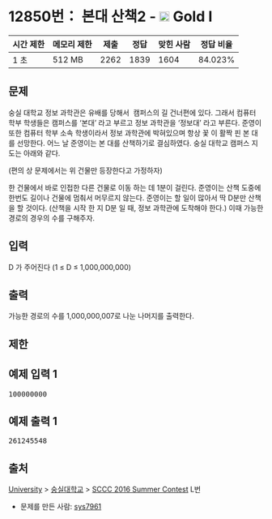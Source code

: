 # 12850번： 본대 산책2 - <img src="https://static.solved.ac/tier_small/15.svg" style="height:20px" /> Gold I



| 시간 제한 | 메모리 제한 | 제출 | 정답 | 맞힌 사람 | 정답 비율 |
| --- | --- | --- | --- | --- | --- |
| 1 초 | 512 MB | 2262 | 1839 | 1604 | 84.023% |
## 문제

숭실 대학교 정보 과학관은 유배를 당해서  캠퍼스의 길 건너편에 있다. 그래서 컴퓨터 학부 학생들은 캠퍼스를 ‘본대’ 라고 부르고 정보 과학관을 ‘정보대’ 라고 부른다. 준영이 또한 컴퓨터 학부 소속 학생이라서 정보 과학관에 박혀있으며 항상 꽃 이 활짝 핀 본 대를 선망한다. 어느 날 준영이는 본 대를 산책하기로 결심하였다. 숭실 대학교 캠퍼스 지도는 아래와 같다.



(편의 상 문제에서는 위 건물만 등장한다고 가정하자)

한 건물에서 바로 인접한 다른 건물로 이동 하는 데 1분이 걸린다. 준영이는 산책 도중에 한번도 길이나 건물에 멈춰서 머무르지 않는다. 준영이는 할 일이 많아서 딱 D분만 산책을 할 것이다. (산책을 시작 한 지 D분 일 때, 정보 과학관에 도착해야 한다.) 이때 가능한 경로의 경우의 수를 구해주자.

## 입력

D 가 주어진다 (1 ≤ D ≤ 1,000,000,000) 

## 출력

가능한 경로의 수를 1,000,000,007로 나눈 나머지를 출력한다.

## 제한

## 예제 입력 1

<pre>100000000
</pre>
## 예제 출력 1

<pre>261245548
</pre>
## 출처

[University](/category/5) > [숭실대학교](/category/352) > [SCCC 2016 Summer Contest](/category/detail/1497) L번

- 문제를 만든 사람: [sys7961](/user/sys7961)